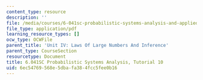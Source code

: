 ```yaml
---
content_type: resource
description: ''
file: /media/courses/6-041sc-probabilistic-systems-analysis-and-applied-probability-fall-2013/6ec54769568e5dbafa384fcc5fee0b16_MIT6_041SCF13_tut10.pdf
file_type: application/pdf
learning_resource_types: []
ocw_type: OCWFile
parent_title: 'Unit IV: Laws Of Large Numbers And Inference'
parent_type: CourseSection
resourcetype: Document
title: 6.041SC Probabilistic Systems Analysis, Tutorial 10
uid: 6ec54769-568e-5dba-fa38-4fcc5fee0b16
---
```

